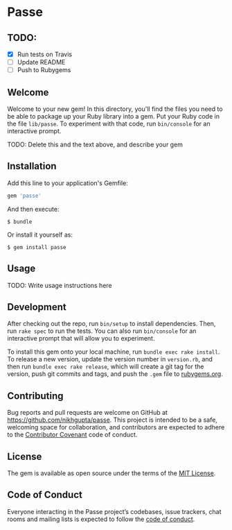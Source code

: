 # Passe

## TODO:

- [x] Run tests on Travis
- [ ] Update README
- [ ] Push to Rubygems

## Welcome

Welcome to your new gem! In this directory, you'll find the files you need to be able to package up your Ruby library into a gem. Put your Ruby code in the file `lib/passe`. To experiment with that code, run `bin/console` for an interactive prompt.

TODO: Delete this and the text above, and describe your gem

## Installation

Add this line to your application's Gemfile:

```ruby
gem 'passe'
```

And then execute:

    $ bundle

Or install it yourself as:

    $ gem install passe

## Usage

TODO: Write usage instructions here

## Development

After checking out the repo, run `bin/setup` to install dependencies. Then, run `rake spec` to run the tests. You can also run `bin/console` for an interactive prompt that will allow you to experiment.

To install this gem onto your local machine, run `bundle exec rake install`. To release a new version, update the version number in `version.rb`, and then run `bundle exec rake release`, which will create a git tag for the version, push git commits and tags, and push the `.gem` file to [rubygems.org](https://rubygems.org).

## Contributing

Bug reports and pull requests are welcome on GitHub at https://github.com/nikhgupta/passe. This project is intended to be a safe, welcoming space for collaboration, and contributors are expected to adhere to the [Contributor Covenant](http://contributor-covenant.org) code of conduct.

## License

The gem is available as open source under the terms of the [MIT License](http://opensource.org/licenses/MIT).

## Code of Conduct

Everyone interacting in the Passe project’s codebases, issue trackers, chat rooms and mailing lists is expected to follow the [code of conduct](https://github.com/nikhgupta/passe/blob/master/CODE_OF_CONDUCT.md).
